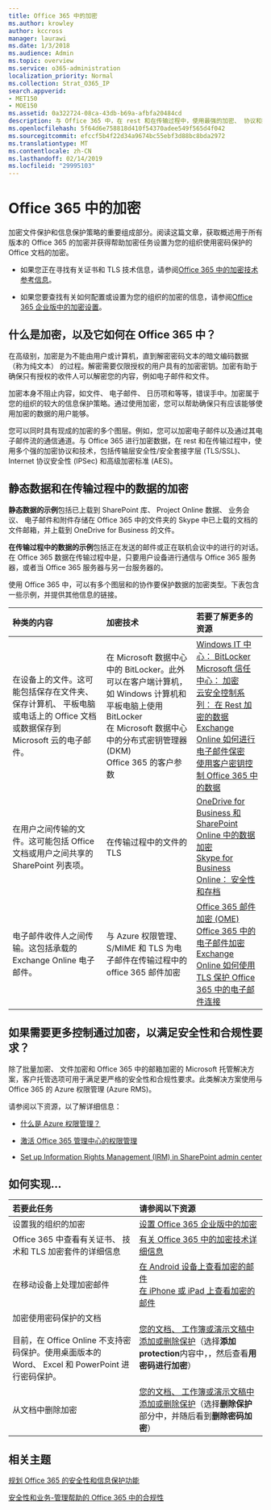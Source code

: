 ```yaml
---
title: Office 365 中的加密
ms.author: krowley
author: kccross
manager: laurawi
ms.date: 1/3/2018
ms.audience: Admin
ms.topic: overview
ms.service: o365-administration
localization_priority: Normal
ms.collection: Strat_O365_IP
search.appverid:
- MET150
- MOE150
ms.assetid: 0a322724-08ca-43db-b69a-afbfa20484cd
description: 与 Office 365 中，在 rest 和在传输过程中，使用最强的加密、 协议和技术，您的内容进行加密。获取 Office 365 中的加密的概述。
ms.openlocfilehash: 5f64d6e758818d410f54370adee549f565d4f042
ms.sourcegitcommit: efccf5b4f22d34a9674bc55ebf3d88bc8bda2972
ms.translationtype: MT
ms.contentlocale: zh-CN
ms.lasthandoff: 02/14/2019
ms.locfileid: "29995103"
---
```

# <a name="encryption-in-office-365"></a>Office 365 中的加密

加密文件保护和信息保护策略的重要组成部分。阅读这篇文章，获取概述用于所有版本的 Office 365 的加密并获得帮助加密任务设置为您的组织使用密码保护的 Office 文档的加密。
  
- 如果您正在寻找有关证书和 TLS 技术信息，请参阅[Office 365 中的加密技术参考信息](technical-reference-details-about-encryption.md)。
    
- 如果您要查找有关如何配置或设置为您的组织的加密的信息，请参阅[Office 365 企业版中的加密设置](set-up-encryption.md)。
    
## <a name="what-is-encryption-and-how-does-it-work-in-office-365"></a>什么是加密，以及它如何在 Office 365 中？

在高级别，加密是为不能由用户或计算机，直到解密密码文本的暗文编码数据 （称为纯文本） 的过程。解密需要仅限授权的用户具有的加密密钥。加密有助于确保只有授权的收件人可以解密您的内容，例如电子邮件和文件。
  
加密本身不阻止内容，如文件、 电子邮件、 日历项和等等，错误手中。加密属于您的组织的较大的信息保护策略。通过使用加密，您可以帮助确保只有应该能够使用加密的数据的用户能够。
  
您可以同时具有现成的加密的多个图层。例如，您可以加密电子邮件以及通过其电子邮件流的通信通道。与 Office 365 进行加密数据，在 rest 和在传输过程中，使用多个强的加密协议和技术，包括传输层安全性/安全套接字层 (TLS/SSL)、 Internet 协议安全性 (IPSec) 和高级加密标准 (AES)。
  
## <a name="encryption-for-data-at-rest-and-data-in-transit"></a>静态数据和在传输过程中的数据的加密

 **静态数据的示例**包括已上载到 SharePoint 库、 Project Online 数据、 业务会议、 电子邮件和附件存储在 Office 365 中的文件夹的 Skype 中已上载的文档的文件邮箱，并上载到 OneDrive for Business 的文件。 
  
 **在传输过程中的数据的示例**包括正在发送的邮件或正在联机会议中的进行的对话。在 Office 365 数据在传输过程中是，只要用户设备进行通信与 Office 365 服务器，或者当 Office 365 服务器与另一台服务器的。 
  
使用 Office 365 中，可以有多个图层和的协作要保护数据的加密类型。下表包含一些示例，并提供其他信息的链接。
  
|**种类的内容**|**加密技术**|**若要了解更多的资源**|
|:-----|:-----|:-----|
|在设备上的文件。这可能包括保存在文件夹、 保存计算机、 平板电脑或电话上的 Office 文档或数据保存到 Microsoft 云的电子邮件。  <br/> |在 Microsoft 数据中心中的 BitLocker。此外可以在客户端计算机，如 Windows 计算机和平板电脑上使用 BitLocker  <br/> 在 Microsoft 数据中心中的分布式密钥管理器 (DKM)  <br/> Office 365 的客户参数  <br/> |[Windows IT 中心： BitLocker](https://docs.microsoft.com/windows/device-security/bitlocker/bitlocker-overview) <br/> [Microsoft 信任中心： 加密](https://www.microsoft.com/en-us/TrustCenter/Security/Encryption) <br/> [云安全控制系列： 在 Rest 加密的数据](https://blogs.microsoft.com/microsoftsecure/2015/09/10/cloud-security-controls-series-encrypting-data-at-rest) <br/> [Exchange Online 如何进行电子邮件保密](exchange-online-secures-email-secrets.md) <br/> [使用客户密钥控制 Office 365 中的数据](controlling-your-data-using-customer-key.md) <br/> |
|在用户之间传输的文件。这可能包括 Office 文档或用户之间共享的 SharePoint 列表项。  <br/> |在传输过程中的文件的 TLS  <br/> |[OneDrive for Business 和 SharePoint Online 中的数据加密](data-encryption-in-odb-and-spo.md) <br/> [Skype for Business Online： 安全性和存档](https://technet.microsoft.com/library/skype-for-business-online-security-and-archiving.aspx) <br/> |
|电子邮件收件人之间传输。这包括承载的 Exchange Online 电子邮件。  <br/> |与 Azure 权限管理、 S/MIME 和 TLS 为电子邮件在传输过程中的 office 365 邮件加密  <br/> |[Office 365 邮件加密 (OME)](ome.md) <br/> [Office 365 中的电子邮件加密](email-encryption.md) <br/> [Exchange Online 如何使用 TLS 保护 Office 365 中的电子邮件连接](exchange-online-uses-tls-to-secure-email-connections.md) <br/> |
   
## <a name="what-if-i-need-more-control-over-encryption-to-meet-security-and-compliance-requirements"></a>如果需要更多控制通过加密，以满足安全性和合规性要求？

除了批量加密、 文件加密和 Office 365 中的邮箱加密的 Microsoft 托管解决方案，客户托管选项可用于满足更严格的安全性和合规性要求。此类解决方案使用与 Office 365 的 Azure 权限管理 (Azure RMS)。
  
请参阅以下资源，以了解详细信息：
  
- [什么是 Azure 权限管理？](https://docs.microsoft.com/information-protection/understand-explore/what-is-azure-rms)
    
- [激活 Office 365 管理中心的权限管理](https://support.office.com/article/5b6d3ac7-b1ac-428e-b03e-50e882f85a6e)
    
- [Set up Information Rights Management (IRM) in SharePoint admin center](set-up-irm-in-sp-admin-center.md)
    
## <a name="how-do-i"></a>如何实现...

|**若要此任务**|**请参阅以下资源**|
|:-----|:-----|
|设置我的组织的加密  <br/> |[设置 Office 365 企业版中的加密](set-up-encryption.md) <br/> |
|Office 365 中查看有关证书、 技术和 TLS 加密套件的详细信息  <br/> |[有关 Office 365 中的加密技术详细信息](technical-reference-details-about-encryption.md) <br/> |
|在移动设备上处理加密邮件  <br/> |[在 Android 设备上查看加密的邮件](https://support.office.com/article/83d60f17-2305-407a-a762-7d518401fdeb) <br/> [在 iPhone 或 iPad 上查看加密的邮件](https://support.office.com/article/4d631321-0d26-4bcc-a483-d294dd0b1caf) <br/> |
|加密使用密码保护的文档  <br/><br/>  目前，在 Office Online 不支持密码保护。使用桌面版本的 Word、 Excel 和 PowerPoint 进行密码保护。           |[您的文档、 工作簿或演示文稿中添加或删除保护](https://support.office.com/article/05084cc3-300d-4c1a-8416-38d3e37d6826)（选择**添加 protection**内容中，，然后查看**用密码进行加密**）  <br/> |
|从文档中删除加密  <br/> |[您的文档、 工作簿或演示文稿中添加或删除保护](https://support.office.com/article/05084cc3-300d-4c1a-8416-38d3e37d6826)（选择**删除保护**部分中，并随后看到**删除密码加密**）  <br/> |
   
## <a name="related-topics"></a>相关主题

[规划 Office 365 的安全性和信息保护功能](https://support.office.com/article/3d4ac4a1-3920-4ff9-918f-011f3ce60408)
  
[安全性和业务-管理帮助的 Office 365 中的合规性](https://support.office.com/article/7fe448f7-49bd-4d3e-919d-0a6d1cf675bb)
  

